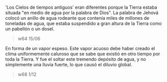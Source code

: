 'Los Cielos de tiempos antiguos' eran diferentes porque la Tierra estaba situada "en medio de agua por la palabra de Dios". La palabra de Jehová colocó un anillo de agua rodeante que contenía miles de millones de toneladas de agua, que estaba suspendido a gran altura de la Tierra como un pabellón o un dosel. 
> w64 15/06 

En forma de un vapor espeso. 
Este vapor acuoso debe haber creado el clima uniformemente caluroso que se sabe que existió en otro tiempo por toda la Tierra. Y fue el soltar este tremendo depósito de agua, y no simplemente una lluvia fuerte, lo que causó el diluvio global.
> w68 1/12

